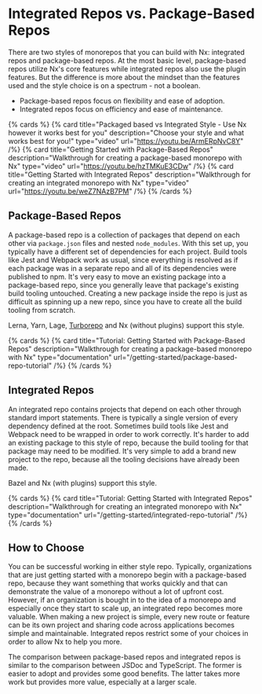 # Integrated Repos vs. Package-Based Repos

There are two styles of monorepos that you can build with Nx: integrated repos and package-based repos. At the most basic level, package-based repos utilize Nx's core features while integrated repos also use the plugin features. But the difference is more about the mindset than the features used and the style choice is on a spectrum - not a boolean.

- Package-based repos focus on flexibility and ease of adoption.
- Integrated repos focus on efficiency and ease of maintenance.

{% cards %}
{% card title="Packaged based vs Integrated Style - Use Nx however it works best for you" description="Choose your style and what works best for you!" type="video" url="https://youtu.be/ArmERpNvC8Y" /%}
{% card title="Getting Started with Package-Based Repos" description="Walkthrough for creating a package-based monorepo with Nx" type="video" url="https://youtu.be/hzTMKuE3CDw" /%}
{% card title="Getting Started with Integrated Repos" description="Walkthrough for creating an integrated monorepo with Nx" type="video" url="https://youtu.be/weZ7NAzB7PM" /%}
{% /cards %}

## Package-Based Repos

A package-based repo is a collection of packages that depend on each other via `package.json` files and nested `node_modules`. With this set up, you typically have a different set of dependencies for each project. Build tools like Jest and Webpack work as usual, since everything is resolved as if each package was in a separate repo and all of its dependencies were published to npm. It's very easy to move an existing package into a package-based repo, since you generally leave that package's existing build tooling untouched. Creating a new package inside the repo is just as difficult as spinning up a new repo, since you have to create all the build tooling from scratch.

Lerna, Yarn, Lage, [Turborepo](/more-concepts/turbo-and-nx) and Nx (without plugins) support this style.

{% cards %}
{% card title="Tutorial: Getting Started with Package-Based Repos" description="Walkthrough for creating a package-based monorepo with Nx" type="documentation" url="/getting-started/package-based-repo-tutorial" /%}
{% /cards %}

## Integrated Repos

An integrated repo contains projects that depend on each other through standard import statements. There is typically a single version of every dependency defined at the root. Sometimes build tools like Jest and Webpack need to be wrapped in order to work correctly. It's harder to add an existing package to this style of repo, because the build tooling for that package may need to be modified. It's very simple to add a brand new project to the repo, because all the tooling decisions have already been made.

Bazel and Nx (with plugins) support this style.

{% cards %}
{% card title="Tutorial: Getting Started with Integrated Repos" description="Walkthrough for creating an integrated monorepo with Nx" type="documentation" url="/getting-started/integrated-repo-tutorial" /%}
{% /cards %}

## How to Choose

You can be successful working in either style repo. Typically, organizations that are just getting started with a monorepo begin with a package-based repo, because they want something that works quickly and that can demonstrate the value of a monorepo without a lot of upfront cost. However, if an organization is bought in to the idea of a monorepo and especially once they start to scale up, an integrated repo becomes more valuable. When making a new project is simple, every new route or feature can be its own project and sharing code across applications becomes simple and maintainable. Integrated repos restrict some of your choices in order to allow Nx to help you more.

The comparison between package-based repos and integrated repos is similar to the comparison between JSDoc and TypeScript. The former is easier to adopt and provides some good benefits. The latter takes more work but provides more value, especially at a larger scale.
